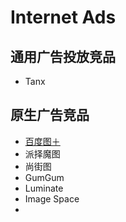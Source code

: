 Internet Ads
=============

## 通用广告投放竞品 ##

* Tanx

## 原生广告竞品 ##

* [百度图＋](http://imageplus.baidu.com/)
* 派择魔图
* 尚街图
* GumGum
* Luminate
* Image Space
* 